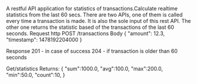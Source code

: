 A restful API application for statistics of transactions.Calculate realtime statistics from the last 60 secs. 
There are two APIs, one of them is called every time a transaction is made. It is also the sole input of this rest API.
The other one returns the statistic based of the transactions of the last 60 seconds.
Request
http
POST /transactions 
Body
{
	"amount": 12.3,
	"timestamp": 1478192204000
}


Response
201 - in case of success
204 - if transaction is older than 60 seconds

Get/statistics
Returns:
{
  "sum":1000.0,
  "avg":100.0,
  "max":200.0,
  "min":50.0,
  "count":10,
 }
